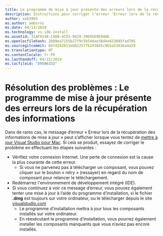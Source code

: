 ```yaml
---
title: Le programme de mise à jour présente des erreurs lors de la récupération des informations
description: Instructions pour corriger l’erreur 'Erreur lors de la récupération des informations de mise à jour' dans Visual Studio 2019 pour Mac
author: asb3993
ms.author: amburns
ms.date: 04/13/2019
ms.technology: vs-ide-install
ms.assetid: 31AF914A-C66B-4CD3-9429-39695E0E94AE
ms.openlocfilehash: 2b89ea7155b27f9c5b54dae38d4e823895fad705
ms.sourcegitcommit: 847d192013eb8225776243045c9b5a53d1ba4a59
ms.translationtype: HT
ms.contentlocale: fr-FR
ms.lasthandoff: 04/15/2019
ms.locfileid: "59586333"
---
```

# <a name="troubleshooting-updater-has-errors-retrieving-information"></a>Résolution des problèmes : Le programme de mise à jour présente des erreurs lors de la récupération des informations

Dans de rares cas, le message d’erreur « Erreur lors de la récupération des informations de mise à jour » peut s’afficher lorsque vous tentez de [mettre à jour Visual Studio pour Mac](update.md). Si cela se produit, essayez de corriger le problème en effectuant les étapes suivantes :

- Vérifiez votre connexion Internet. Une perte de connexion est la cause la plus courante de cette erreur.
    - Si vous ne parvenez pas à télécharger un composant, vous pouvez cliquer sur le bouton « retry » (ressayer) en regard du nom de composant pour relancer le téléchargement.
- Redémarrez l'environnement de développement intégré (IDE).
- Si vous continuez à voir ce message d’erreur, vous pouvez également tenter une mise à jour à l’aide du programme d’installation, si le fichier **.dmg** est toujours sur votre ordinateur, ou le télécharger depuis le site [visualstudio.com](https://visualstudio.microsoft.com/vs/mac/)
    - Le programme d’installation mettra à jour tous les composants installés sur votre ordinateur.
    - En réexécutant le programme d’installation, vous pourrez également installer les composants manquants que vous n’aviez pas encore installés.